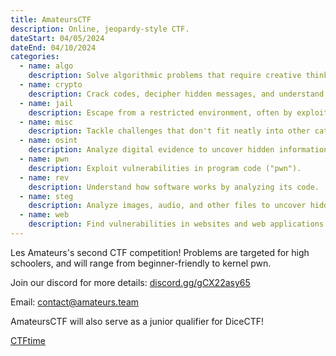 ```yaml
---
title: AmateursCTF
description: Online, jeopardy-style CTF.
dateStart: 04/05/2024
dateEnd: 04/10/2024
categories:
  - name: algo
    description: Solve algorithmic problems that require creative thinking.
  - name: crypto
    description: Crack codes, decipher hidden messages, and understand encryption methods.
  - name: jail
    description: Escape from a restricted environment, often by exploiting vulnerabilities.
  - name: misc
    description: Tackle challenges that don't fit neatly into other categories, often requiring creative thinking.
  - name: osint
    description: Analyze digital evidence to uncover hidden information.
  - name: pwn
    description: Exploit vulnerabilities in program code ("pwn").
  - name: rev
    description: Understand how software works by analyzing its code.
  - name: steg
    description: Analyze images, audio, and other files to uncover hidden information.
  - name: web
    description: Find vulnerabilities in websites and web applications.
---
```


Les Amateurs's second CTF competition! Problems are targeted for high schoolers, and will range from beginner-friendly to kernel pwn.

Join our discord for more details: [discord.gg/gCX22asy65](discord.gg/gCX22asy65)

Email: contact@amateurs.team

AmateursCTF will also serve as a junior qualifier for DiceCTF!

[CTFtime](https://ctftime.org/event/2226/)
